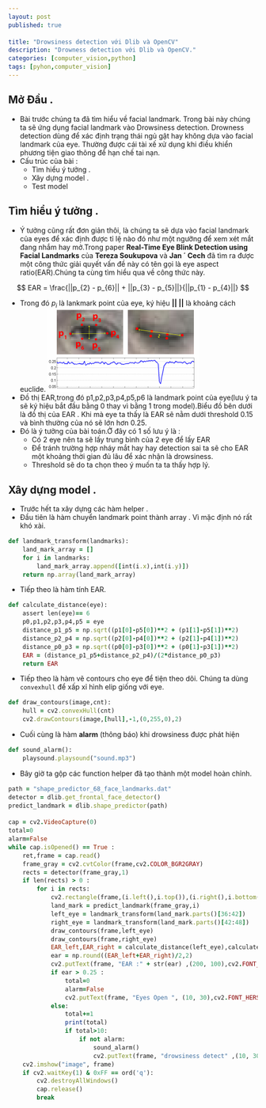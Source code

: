 ```yaml
---
layout: post
published: true

title: "Drowsiness detection với Dlib và OpenCV"
description: "Drowness detection với Dlib và OpenCV."
categories: [computer_vision,python]
tags: [pyhon,computer_vision]
---
```

## Mở Đầu .
* Bài trước chúng ta đã tìm hiểu về facial landmark. Trong bài này chúng ta sẽ ứng dụng facial landmark vào Drowsiness detection. Drowness detection
dùng để xác định trạng thái ngủ gật hay không dựa vào facial landmark của eye. Thường được cái tài xế xử dụng khi điều khiển phương tiện giao
thông để hạn chế tai nạn.
* Cấu trúc của bài :
  * Tìm hiểu ý tưởng .
  * Xây dựng model .
  * Test model
  
## Tìm hiểu ý tưởng .
* Ý tưởng cũng rất đơn giản thôi, là chúng ta sẽ dựa vào facial landmark của eyes để xác định được tỉ lệ nào đó như một ngưỡng để xem xét
mắt đang nhắm hay mở.Trong paper **Real-Time Eye Blink Detection using Facial Landmarks** của **Tereza Soukupova** và **Jan ´ Cech** đã
tìm ra được một công thức giải quyết vấn đề này có tên gọi là eye aspect ratio(EAR).Chúng ta cùng tìm hiểu qua về công thức này.

$$
EAR =  \frac{||p_{2} - p_{6}|| + ||p_{3} - p_{5}||}{||p_{1} - p_{4}||}
$$

   * Trong đó $p_{i}$ là lankmark point của eye, ký hiệu **|| ||** là khoảng cách euclide.
![drowsiness1](/assets/images/drowness1.jpg)
* Đồ thị EAR,trong đó p1,p2,p3,p4,p5,p6 là landmark point của eye(lưu ý ta sẽ ký hiệu bắt đầu bằng 0 thay vì bằng 1 trong model).Biểu đồ bên dưới là đồ thị của EAR . Khi mà eye ta thấy là EAR sẽ nằm dưới threshold 0.15 và bình thường của nó sẽ lớn hơn 0.25. 
* Đó là ý tưởng của bài toán.Ở đây có 1 số lưu ý là :
   * Có 2 eye nên ta sẽ lấy trung bình của 2 eye để lấy EAR
   * Để tránh trường hợp nháy mắt hay hay detection sai ta sẽ cho EAR một khoảng thời gian đủ lâu để xác nhận là drowsiness.
   * Threshold sẽ do ta chọn theo ý muốn ta ta thấy hợp lý.

## Xây dựng model .
* Trước hết ta xây dựng các hàm helper .
* Đầu tiên là hàm chuyển landmark point thành array . Vì mặc định nó rất khó xài.
~~~ ruby
def landmark_transform(landmarks):
    land_mark_array = []
    for i in landmarks:
        land_mark_array.append([int(i.x),int(i.y)])
    return np.array(land_mark_array)
~~~
* Tiếp theo là hàm tính EAR.
~~~ ruby
def calculate_distance(eye):
    assert len(eye)== 6
    p0,p1,p2,p3,p4,p5 = eye
    distance_p1_p5 = np.sqrt((p1[0]-p5[0])**2 + (p1[1]-p5[1])**2)
    distance_p2_p4 = np.sqrt((p2[0]-p4[0])**2 + (p2[1]-p4[1])**2)
    distance_p0_p3 = np.sqrt((p0[0]-p3[0])**2 + (p0[1]-p3[1])**2)
    EAR = (distance_p1_p5+distance_p2_p4)/(2*distance_p0_p3)
    return EAR
~~~
* Tiếp theo là hàm vẽ contours cho eye để tiện theo dõi. Chúng ta dùng `convexhull` để xấp xỉ hình elip giống với eye.
~~~ ruby
def draw_contours(image,cnt):
    hull = cv2.convexHull(cnt)
    cv2.drawContours(image,[hull],-1,(0,255,0),2)
~~~ 
* Cuối cùng là hàm **alarm** (thông báo) khi drowsiness được phát hiện
~~~ ruby
def sound_alarm():
    playsound.playsound("sound.mp3")
~~~
* Bây giờ ta gộp các function helper đã tạo thành một model hoàn chỉnh.
~~~ ruby
path = "shape_predictor_68_face_landmarks.dat"
detector = dlib.get_frontal_face_detector()
predict_landmark = dlib.shape_predictor(path)

cap = cv2.VideoCapture(0)
total=0
alarm=False
while cap.isOpened() == True :
    ret,frame = cap.read()
    frame_gray = cv2.cvtColor(frame,cv2.COLOR_BGR2GRAY)
    rects = detector(frame_gray,1)
    if len(rects) > 0 :
        for i in rects:
            cv2.rectangle(frame,(i.left(),i.top()),(i.right(),i.bottom()),(0,255,0),2)
            land_mark = predict_landmark(frame_gray,i)
            left_eye = landmark_transform(land_mark.parts()[36:42])
            right_eye = landmark_transform(land_mark.parts()[42:48])
            draw_contours(frame,left_eye)
            draw_contours(frame,right_eye)
            EAR_left,EAR_right = calculate_distance(left_eye),calculate_distance(right_eye)
            ear = np.round((EAR_left+EAR_right)/2,2)
            cv2.putText(frame, "EAR :" + str(ear) ,(200, 100),cv2.FONT_HERSHEY_SIMPLEX, 1.7, (0, 255, 0), 2)
            if ear > 0.25 :
                total=0
                alarm=False
                cv2.putText(frame, "Eyes Open ", (10, 30),cv2.FONT_HERSHEY_SIMPLEX, 1.2, (0,255, 0 ), 2)
            else:
                total+=1
                print(total)
                if total>10:
                    if not alarm:
                        sound_alarm()
                        cv2.putText(frame, "drowsiness detect" ,(10, 30),cv2.FONT_HERSHEY_SIMPLEX, 1.2, (0, 255, 0), 2)
    cv2.imshow("image", frame)
    if cv2.waitKey(1) & 0xFF == ord('q'):
        cv2.destroyAllWindows()
        cap.release()
        break               
~~~
